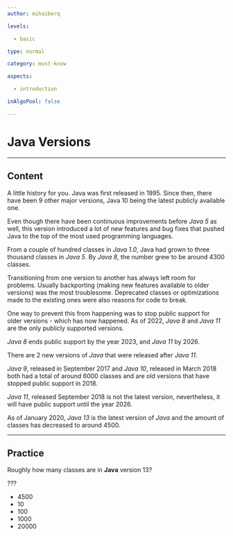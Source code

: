 ```yaml
---
author: mihaiberq

levels:

  - basic

type: normal

category: must-know

aspects:

  - introduction

inAlgoPool: false

---
```


# Java Versions

---
## Content

A little history for you. Java was first released in 1995. Since then, there have been 9 other major versions, Java 10 being the latest publicly available one.

Even though there have been continuous improvements before *Java 5* as well, this version introduced a lot of new features and bug fixes that pushed Java to the top of the most used programming languages.

From a couple of hundred classes in *Java 1.0*, Java had grown to three thousand classes in *Java 5*. By *Java 8*, the number grew to be around 4300 classes.

Transitioning from one version to another has always left room for problems. Usually backporting (making new features available to older versions) was the most troublesome. Deprecated classes or optimizations made to the existing ones were also reasons for code to break.

One way to prevent this from happening was to stop public support for older versions - which has now happened. As of 2022, *Java 8* and *Java 11* are the only publicly supported versions.

*Java 8* ends public support by the year 2023, and *Java 11* by 2026.

There are 2 new versions of *Java* that were released after *Java 11*. 

*Java 9*, released in September 2017 and *Java 10*, released in March 2018 both had a total of around 6000 classes and are old versions that have stopped public support in 2018. 

*Java 11*, released September 2018 is not the latest version, nevertheless, it will have public support until the year 2026.

As of January 2020, *Java 13* is the latest version of *Java* and the amount of classes has decreased to around 4500.

---

## Practice

Roughly how many classes are in **Java** version 13?

???

* 4500
* 10
* 100
* 1000
* 20000

